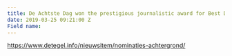 ```yaml
---
title: De Achtste Dag won the prestigious journalistic award for Best Doc 2018!
date: 2019-03-25 09:21:00 Z
Field name: 
---
```


https://www.detegel.info/nieuwsitem/nominaties-achtergrond/